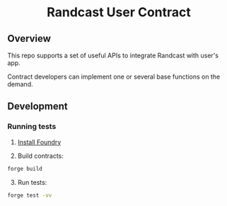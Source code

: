 <h1 align="center">Randcast User Contract</h1>

## Overview

This repo supports a set of useful APIs to integrate Randcast with user's app.

Contract developers can implement one or several base functions on the demand.

## Development

### Running tests

1. [Install Foundry](https://github.com/foundry-rs/foundry#installation)

2. Build contracts:

```bash
forge build
```

3. Run tests:

```bash
forge test -vv
```
